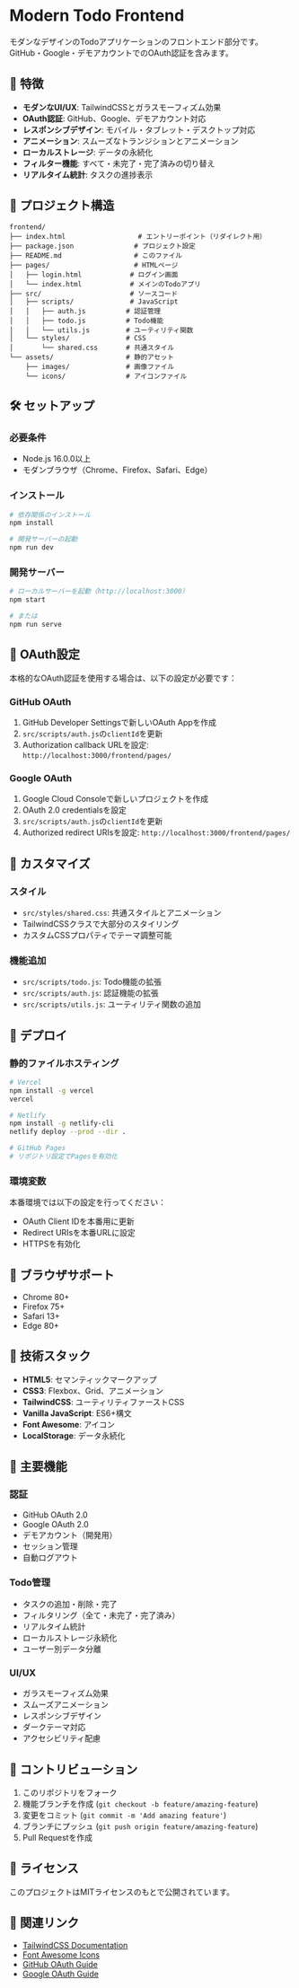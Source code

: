 # Modern Todo Frontend

モダンなデザインのTodoアプリケーションのフロントエンド部分です。GitHub・Google・デモアカウントでのOAuth認証を含みます。

## 🚀 特徴

- **モダンなUI/UX**: TailwindCSSとガラスモーフィズム効果
- **OAuth認証**: GitHub、Google、デモアカウント対応
- **レスポンシブデザイン**: モバイル・タブレット・デスクトップ対応
- **アニメーション**: スムーズなトランジションとアニメーション
- **ローカルストレージ**: データの永続化
- **フィルター機能**: すべて・未完了・完了済みの切り替え
- **リアルタイム統計**: タスクの進捗表示

## 📁 プロジェクト構造

```
frontend/
├── index.html                  # エントリーポイント（リダイレクト用）
├── package.json               # プロジェクト設定
├── README.md                  # このファイル
├── pages/                     # HTMLページ
│   ├── login.html            # ログイン画面
│   └── index.html            # メインのTodoアプリ
├── src/                      # ソースコード
│   ├── scripts/              # JavaScript
│   │   ├── auth.js          # 認証管理
│   │   ├── todo.js          # Todo機能
│   │   └── utils.js         # ユーティリティ関数
│   └── styles/              # CSS
│       └── shared.css       # 共通スタイル
└── assets/                  # 静的アセット
    ├── images/              # 画像ファイル
    └── icons/               # アイコンファイル
```

## 🛠️ セットアップ

### 必要条件

- Node.js 16.0.0以上
- モダンブラウザ（Chrome、Firefox、Safari、Edge）

### インストール

```bash
# 依存関係のインストール
npm install

# 開発サーバーの起動
npm run dev
```

### 開発サーバー

```bash
# ローカルサーバーを起動（http://localhost:3000）
npm start

# または
npm run serve
```

## 🔐 OAuth設定

本格的なOAuth認証を使用する場合は、以下の設定が必要です：

### GitHub OAuth

1. GitHub Developer Settingsで新しいOAuth Appを作成
2. `src/scripts/auth.js`の`clientId`を更新
3. Authorization callback URLを設定: `http://localhost:3000/frontend/pages/`

### Google OAuth

1. Google Cloud Consoleで新しいプロジェクトを作成
2. OAuth 2.0 credentialsを設定
3. `src/scripts/auth.js`の`clientId`を更新
4. Authorized redirect URIsを設定: `http://localhost:3000/frontend/pages/`

## 🎨 カスタマイズ

### スタイル

- `src/styles/shared.css`: 共通スタイルとアニメーション
- TailwindCSSクラスで大部分のスタイリング
- カスタムCSSプロパティでテーマ調整可能

### 機能追加

- `src/scripts/todo.js`: Todo機能の拡張
- `src/scripts/auth.js`: 認証機能の拡張
- `src/scripts/utils.js`: ユーティリティ関数の追加

## 🚀 デプロイ

### 静的ファイルホスティング

```bash
# Vercel
npm install -g vercel
vercel

# Netlify
npm install -g netlify-cli
netlify deploy --prod --dir .

# GitHub Pages
# リポジトリ設定でPagesを有効化
```

### 環境変数

本番環境では以下の設定を行ってください：

- OAuth Client IDを本番用に更新
- Redirect URIsを本番URLに設定
- HTTPSを有効化

## 📱 ブラウザサポート

- Chrome 80+
- Firefox 75+
- Safari 13+
- Edge 80+

## 🔧 技術スタック

- **HTML5**: セマンティックマークアップ
- **CSS3**: Flexbox、Grid、アニメーション
- **TailwindCSS**: ユーティリティファーストCSS
- **Vanilla JavaScript**: ES6+構文
- **Font Awesome**: アイコン
- **LocalStorage**: データ永続化

## 🎯 主要機能

### 認証
- GitHub OAuth 2.0
- Google OAuth 2.0  
- デモアカウント（開発用）
- セッション管理
- 自動ログアウト

### Todo管理
- タスクの追加・削除・完了
- フィルタリング（全て・未完了・完了済み）
- リアルタイム統計
- ローカルストレージ永続化
- ユーザー別データ分離

### UI/UX
- ガラスモーフィズム効果
- スムーズアニメーション
- レスポンシブデザイン
- ダークテーマ対応
- アクセシビリティ配慮

## 🤝 コントリビューション

1. このリポジトリをフォーク
2. 機能ブランチを作成 (`git checkout -b feature/amazing-feature`)
3. 変更をコミット (`git commit -m 'Add amazing feature'`)
4. ブランチにプッシュ (`git push origin feature/amazing-feature`)
5. Pull Requestを作成

## 📄 ライセンス

このプロジェクトはMITライセンスのもとで公開されています。

## 🔗 関連リンク

- [TailwindCSS Documentation](https://tailwindcss.com/docs)
- [Font Awesome Icons](https://fontawesome.com/icons)
- [GitHub OAuth Guide](https://docs.github.com/en/developers/apps/building-oauth-apps)
- [Google OAuth Guide](https://developers.google.com/identity/protocols/oauth2)